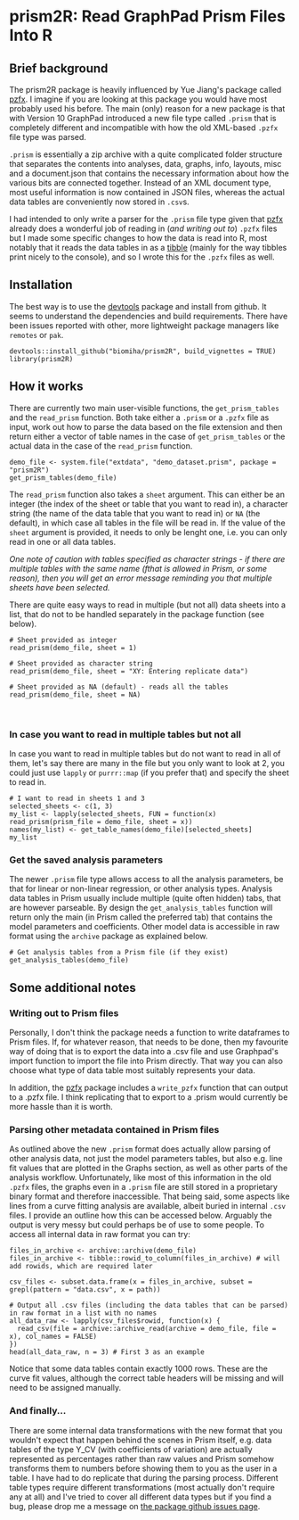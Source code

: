 # prism2R: Read GraphPad Prism Files Into R
## Brief background

The prism2R package is heavily influenced by Yue Jiang's package called [pzfx](https://cran.r-project.org/web/packages/pzfx/ "pzfx package"). I imagine if you are looking at this package you would have most probably used his before. The main (only) reason for a new package is that with Version 10 GraphPad introduced a new file type called `.prism` that is completely different and incompatible with how the old XML-based `.pzfx` file type was parsed.

`.prism` is essentially a zip archive with a quite complicated folder structure that separates the contents into analyses, data, graphs, info, layouts, misc and a document.json that contains the necessary information about how the various bits are connected together. Instead of an XML document type, most useful information is now contained in JSON files, whereas the actual data tables are conveniently now stored in `.csv`s.

I had intended to only write a parser for the `.prism` file type given that [pzfx](https://cran.r-project.org/web/packages/pzfx/ "pzfx package") already does a wonderful job of reading in (*and writing out to*) `.pzfx` files but I made some specific changes to how the data is read into R, most notably that it reads the data tables in as a [tibble](https://tibble.tidyverse.org/ "tibble package") (mainly for the way tibbles print nicely to the console), and so I wrote this for the `.pzfx` files as well.

## Installation

The best way is to use the [devtools](https://devtools.r-lib.org/ "devtools package") package and install from github. It seems to understand the dependencies and build requirements. There have been issues reported with other, more lightweight package managers like `remotes` or `pak`.

```{r, eval=FALSE}
devtools::install_github("biomiha/prism2R", build_vignettes = TRUE)
library(prism2R)
```

## How it works

There are currently two main user-visible functions, the `get_prism_tables` and the `read_prism` function. Both take either a `.prism` or a `.pzfx` file as input, work out how to parse the data based on the file extension and then return either a vector of table names in the case of `get_prism_tables` or the actual data in the case of the `read_prism` function.

```{r}
demo_file <- system.file("extdata", "demo_dataset.prism", package = "prism2R")
get_prism_tables(demo_file)
```

The `read_prism` function also takes a `sheet` argument. This can either be an integer (the index of the sheet or table that you want to read in), a character string (the name of the data table that you want to read in) or `NA` (the default), in which case all tables in the file will be read in. If the value of the `sheet` argument is provided, it needs to only be lenght one, i.e. you can only read in one or all data tables.

*One note of caution with tables specified as character strings - if there are multiple tables with the same name (fthat is allowed in Prism, or some reason), then you will get an error message reminding you that multiple sheets have been selected.*

There are quite easy ways to read in multiple (but not all) data sheets into a list, that do not to be handled separately in the package function (see below).

```{r}
# Sheet provided as integer
read_prism(demo_file, sheet = 1)
```

```{r}
# Sheet provided as character string
read_prism(demo_file, sheet = "XY: Entering replicate data")
```

```{r}
# Sheet provided as NA (default) - reads all the tables
read_prism(demo_file, sheet = NA)
```

&nbsp;


### In case you want to read in multiple tables but not all

In case you want to read in multiple tables but do not want to read in all of them, let's say there are many in the file but you only want to look at 2, you could just use `lapply` or `purrr::map` (if you prefer that) and specify the sheet to read in.

```{r}
# I want to read in sheets 1 and 3
selected_sheets <- c(1, 3)
my_list <- lapply(selected_sheets, FUN = function(x) read_prism(prism_file = demo_file, sheet = x))
names(my_list) <- get_table_names(demo_file)[selected_sheets]
my_list
```

### Get the saved analysis parameters
The newer `.prism` file type allows access to all the analysis parameters, be that for linear or non-linear regression, or other analysis types. Analysis data tables in Prism usually include multiple (quite often hidden) tabs, that are however parseable. By design the `get_analysis_tables` function will return only the main (in Prism called the preferred tab) that contains the model parameters and coefficients. Other model data is accessible in raw format using the `archive` package as explained below. 

```{r}
# Get analysis tables from a Prism file (if they exist)
get_analysis_tables(demo_file)
```


## Some additional notes

### Writing out to Prism files

Personally, I don't think the package needs a function to write dataframes to Prism files. If, for whatever reason, that needs to be done, then my favourite way of doing that is to export the data into a .csv file and use Graphpad's import function to import the file into Prism directly. That way you can also choose what type of data table most suitably represents your data.

In addition, the [pzfx](https://cran.r-project.org/web/packages/pzfx/ "pzfx package") package includes a `write_pzfx` function that can output to a .pzfx file. I think replicating that to export to a .prism would currently be more hassle than it is worth.

### Parsing other metadata contained in Prism files

As outlined above the new `.prism` format does actually allow parsing of other analysis data, not just the model parameters tables, but also e.g. line fit values that are plotted in the Graphs section, as well as other parts of the analysis workflow. 
Unfortunately, like most of this information in the old `.pzfx` files, the graphs even in a `.prism` file are still stored in a proprietary binary format and therefore inaccessible. That being said, some aspects like lines from a curve fitting analysis are available, albeit buried in internal `.csv` files. I provide an outline how this can be accessed below. Arguably the output is very messy but could perhaps be of use to some people. To access all internal data in raw format you can try:

```{r}
files_in_archive <- archive::archive(demo_file)
files_in_archive <- tibble::rowid_to_column(files_in_archive) # will add rowids, which are required later

csv_files <- subset.data.frame(x = files_in_archive, subset = grepl(pattern = "data.csv", x = path))

# Output all .csv files (including the data tables that can be parsed) in raw format in a list with no names
all_data_raw <- lapply(csv_files$rowid, function(x) {
  read_csv(file = archive::archive_read(archive = demo_file, file = x), col_names = FALSE)
})
head(all_data_raw, n = 3) # First 3 as an example
```
Notice that some data tables contain exactly 1000 rows. These are the curve fit values, although the correct table headers will be missing and will need to be assigned manually. 

### And finally...

There are some internal data transformations with the new format that you wouldn't expect that happen behind the scenes in Prism itself, e.g. data tables of the type Y_CV (with coefficients of variation) are actually represented as percentages rather than raw values and Prism somehow transforms them to numbers before showing them to you as the user in a table. I have had to do replicate that during the parsing process. Different table types require different transformations (most actually don't require any at all) and I've tried to cover all different data types but if you find a bug, please drop me a message on [the package github issues page](https://github.com/Biomiha/prism2R/issues "github issues").
